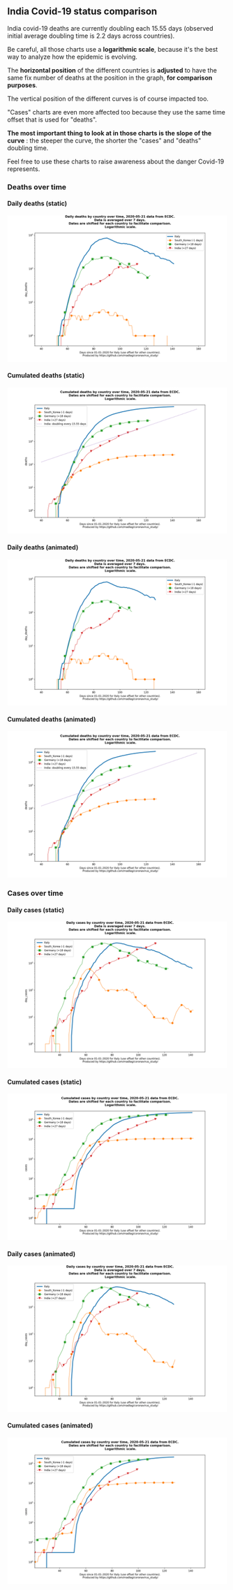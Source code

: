## India Covid-19 status comparison 

India covid-19 deaths are currently doubling each 15.55 days (observed initial average doubling time is 2.2 days across countries).



Be careful, all those charts use a **logarithmic scale**, because it's the best way to analyze how the epidemic is evolving.
 
The **horizontal position** of the different countries is **adjusted** to have the same fix number of deaths at the position in the graph, **for comparison purposes**.

The vertical position of the different curves is of course impacted too.

"Cases" charts are even more affected too because they use the same time offset that is used for "deaths".

**The most important thing to look at in those charts is the slope of the curve** : the steeper the curve, the shorter the "cases" and "deaths" doubling time.

Feel free to use these charts to raise awareness about the danger Covid-19 represents. 


 
### Deaths over time
 
#### Daily deaths (static)
![India covid-19 daily deaths static chart](https://raw.githubusercontent.com/madlag/coronavirus_study/master/notebooks/graphs/2020-05-21/countries/India/2020-05-21_India_day_deaths.png "India covid-19 day_deaths static chart")   
 
#### Cumulated deaths (static)
![India covid-19 cumulated deaths static chart](https://raw.githubusercontent.com/madlag/coronavirus_study/master/notebooks/graphs/2020-05-21/countries/India/2020-05-21_India_deaths.png "India covid-19 deaths static chart")   
 
#### Daily deaths (animated)
![India covid-19 daily deaths animated chart](https://raw.githubusercontent.com/madlag/coronavirus_study/master/notebooks/graphs/2020-05-21/countries/India/2020-05-21_India_day_deaths.gif "India covid-19 day_deaths animated chart")   
 
#### Cumulated deaths (animated)
![India covid-19 cumulated deaths animated chart](https://raw.githubusercontent.com/madlag/coronavirus_study/master/notebooks/graphs/2020-05-21/countries/India/2020-05-21_India_deaths.gif "India covid-19 deaths animated chart")   

 
### Cases over time
 
#### Daily cases (static)
![India covid-19 daily cases static chart](https://raw.githubusercontent.com/madlag/coronavirus_study/master/notebooks/graphs/2020-05-21/countries/India/2020-05-21_India_day_cases.png "India covid-19 day_cases static chart")   
 
#### Cumulated cases (static)
![India covid-19 cumulated cases static chart](https://raw.githubusercontent.com/madlag/coronavirus_study/master/notebooks/graphs/2020-05-21/countries/India/2020-05-21_India_cases.png "India covid-19 cases static chart")   
 
#### Daily cases (animated)
![India covid-19 daily cases animated chart](https://raw.githubusercontent.com/madlag/coronavirus_study/master/notebooks/graphs/2020-05-21/countries/India/2020-05-21_India_day_cases.gif "India covid-19 day_cases animated chart")   
 
#### Cumulated cases (animated)
![India covid-19 cumulated cases animated chart](https://raw.githubusercontent.com/madlag/coronavirus_study/master/notebooks/graphs/2020-05-21/countries/India/2020-05-21_India_cases.gif "India covid-19 cases animated chart")   

